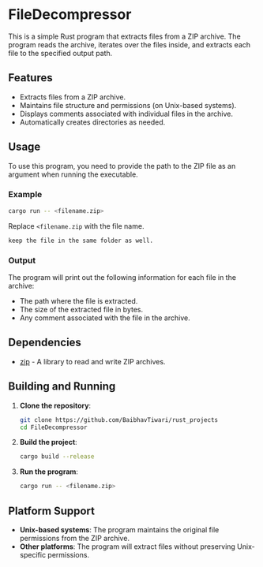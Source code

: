 # FileDecompressor

This is a simple Rust program that extracts files from a ZIP archive. The program reads the archive, iterates over the files inside, and extracts each file to the specified output path.

## Features

- Extracts files from a ZIP archive.
- Maintains file structure and permissions (on Unix-based systems).
- Displays comments associated with individual files in the archive.
- Automatically creates directories as needed.

## Usage

To use this program, you need to provide the path to the ZIP file as an argument when running the executable.

### Example

```sh
cargo run -- <filename.zip>
```

Replace `<filename.zip` with the file name.

`keep the file in the same folder as well.`

### Output

The program will print out the following information for each file in the archive:

- The path where the file is extracted.
- The size of the extracted file in bytes.
- Any comment associated with the file in the archive.

## Dependencies

- [zip](https://docs.rs/zip/) - A library to read and write ZIP archives.

## Building and Running

1. **Clone the repository**:
    ```sh
    git clone https://github.com/BaibhavTiwari/rust_projects
    cd FileDecompressor
    ```

2. **Build the project**:
    ```sh
    cargo build --release
    ```

3. **Run the program**:
    ```sh
    cargo run -- <filename.zip>
    ```

## Platform Support

- **Unix-based systems**: The program maintains the original file permissions from the ZIP archive.
- **Other platforms**: The program will extract files without preserving Unix-specific permissions.
